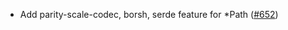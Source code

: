 - Add parity-scale-codec, borsh, serde feature for *Path
  ([#652](https://github.com/cosmos/ibc-rs/issues/652))